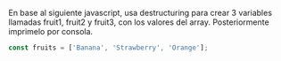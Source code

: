 En base al siguiente javascript, usa destructuring para crear 3 variables llamadas fruit1, fruit2 y fruit3, con los valores del array. Posteriormente imprimelo por consola.


```js
const fruits = ['Banana', 'Strawberry', 'Orange'];
```

